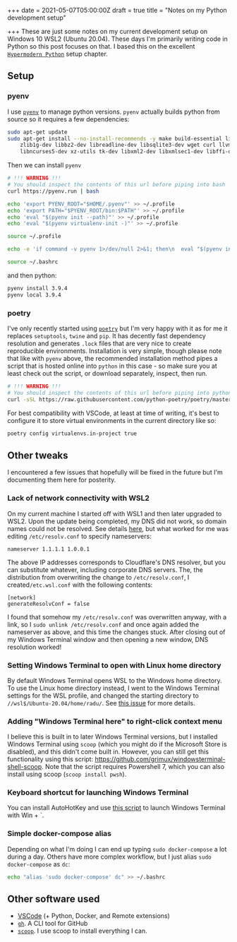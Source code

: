 +++
date = 2021-05-07T05:00:00Z
draft = true
title = "Notes on my Python development setup"

+++
These are just some notes on my current development setup on Windows 10 WSL2 (Ubuntu 20.04). These days I'm primarily writing code in Python so this post focuses on that. I based this on the excellent [`Hypermodern Python`](https://cjolowicz.github.io/posts/hypermodern-python-01-setup/) setup chapter.

## Setup

### pyenv

I use [`pyenv`](https://github.com/pyenv/pyenv) to manage python versions. `pyenv` actually builds python from source so it requires a few dependencies:

```bash
sudo apt-get update
sudo apt-get install --no-install-recommends -y make build-essential libssl-dev \
    zlib1g-dev libbz2-dev libreadline-dev libsqlite3-dev wget curl llvm \
    libncurses5-dev xz-utils tk-dev libxml2-dev libxmlsec1-dev libffi-dev liblzma-dev
```

Then we can install `pyenv`

```bash
# !!! WARNING !!!
# You should inspect the contents of this url before piping into bash
curl https://pyenv.run | bash

echo 'export PYENV_ROOT="$HOME/.pyenv"' >> ~/.profile
echo 'export PATH="$PYENV_ROOT/bin:$PATH"' >> ~/.profile
echo 'eval "$(pyenv init --path)"' >> ~/.profile
echo 'eval "$(pyenv virtualenv-init -)"' >> ~/.profile

source ~/.profile

echo -e 'if command -v pyenv 1>/dev/null 2>&1; then\n  eval "$(pyenv init -)"\nfi' >> ~/.bashrc

source ~/.bashrc
```

and then python:

```bash
pyenv install 3.9.4
pyenv local 3.9.4
```

### poetry

I've only recently started using [`poetry`](https://python-poetry.org/) but I'm very happy with it as for me it replaces `setuptools`, `twine` and `pip`. It has decently fast dependency resolution and generates `.lock` files that are very nice to create reproducible environments. Installation is very simple, though please note that like with `pyenv` above, the recommended installation method pipes a script that is hosted online into `python` in this case - so make sure you at least check out the script, or download separately, inspect, then run.

```bash
# !!! WARNING !!!
# You should inspect the contents of this url before piping into python
curl -sSL https://raw.githubusercontent.com/python-poetry/poetry/master/get-poetry.py | python -
```

For best compatibility with VSCode, at least at time of writing, it's best to configure it to store virtual environments in the current directory like so:

```bash
poetry config virtualenvs.in-project true
```

## Other tweaks

I encountered a few issues that hopefully will be fixed in the future but I'm documenting them here for posterity.

### Lack of network connectivity with WSL2

On my current machine I started off with WSL1 and then later upgraded to WSL2. Upon the update being completed, my DNS did not work, so domain names could not be resolved. See details [here](https://github.com/microsoft/WSL/issues/5336), but what worked for me was editing `/etc/resolv.conf` to specify nameservers:

```
nameserver 1.1.1.1 1.0.0.1
```

The above IP addresses corresponds to Cloudflare's DNS resolver, but you can substitute whatever, including corporate DNS servers. The, the distribution from overwriting the change to `/etc/resolv.conf`, I created`/etc.wsl.conf` with the following contents:

```
[network]
generateResolvConf = false
```

I found that somehow my `/etc/resolv.conf` was overwritten anyway, with a link, so I `sudo unlink /etc/resolv.conf` and once again added the nameserver as above, and this time the changes stuck. After closing out of my Windows Terminal window and then opening a new window, DNS resolution worked!

### Setting Windows Terminal to open with Linux home directory

By default Windows Terminal opens WSL to the Windows home directory. To use the Linux home directory instead, I went to the Windows Terminal settings for the WSL profile, and changed the starting directory to `//wsl$/Ubuntu-20.04/home/radu/`. See [this issue](https://github.com/microsoft/terminal/issues/2743) for more details.

### Adding "Windows Terminal here" to right-click context menu

I believe this is built in to later Windows Terminal versions, but I installed Windows Terminal using `scoop` (which you might do if the Microsoft Store is disabled), and this didn't come built in. However, you can still get this functionality using this script: https://github.com/grimux/windowsterminal-shell-scoop. Note that the script requires Powershell 7, which you can also install using scoop (`scoop install pwsh`).

### Keyboard shortcut for launching Windows Terminal

You can install AutoHotKey and use [this script](https://gist.github.com/atruskie/99a498ac43b91deb91eab4069b6047b9) to launch Windows Terminal with Win + \`.

### Simple docker-compose alias

Depending on what I'm doing I can end up typing `sudo docker-compose` a lot during a day. Others have more complex workflow, but I just alias `sudo docker-compose` as `dc`:

```bash
echo "alias 'sudo docker-compose' dc" >> ~/.bashrc
```

## Other software used

- [VSCode](https://code.visualstudio.com/) (+ Python, Docker, and Remote extensions)
- [`gh`](https://github.com/cli/cli). A CLI tool for GitHub
- [`scoop`](https://scoop.sh/). I use scoop to install everything I can.